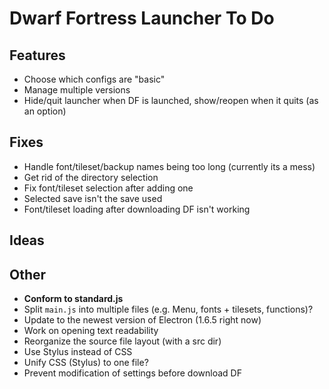 # Dwarf Fortress Launcher To Do

## Features

-   Choose which configs are "basic"
-   Manage multiple versions
-   Hide/quit launcher when DF is launched, show/reopen when it quits (as an option)

## Fixes

-   Handle font/tileset/backup names being too long (currently its a mess)
-   Get rid of the directory selection
-   Fix font/tileset selection after adding one
-   Selected save isn't the save used
-   Font/tileset loading after downloading DF isn't working

## Ideas

## Other

-   **Conform to standard.js**
-   Split `main.js` into multiple files (e.g. Menu, fonts + tilesets, functions)?
-   Update to the newest version of Electron (1.6.5 right now)
-   Work on opening text readability
-   Reorganize the source file layout (with a src dir)
-   Use Stylus instead of CSS
-   Unify CSS (Stylus) to one file?
-   Prevent modification of settings before download DF
